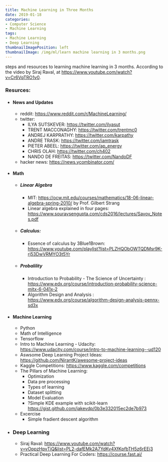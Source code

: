 ```yaml
---
title: Machine Learning in Three Months
date: 2019-01-18
categories:
- Computer Science
- Machine Learning
tags:
- Machine Learning
- Deep Learning
thumbnailImagePosition: left
thumbnailImage: /img/ml/learn machine learning in 3 months.png
---
```


steps and resources to learning machine learning in 3 months. According to the video by Siraj Raval, at https://www.youtube.com/watch?v=Cr6VqTRO1v0.
<!--more-->

### Resurces:

- #### News and Updates

  - reddit: https://www.reddit.com/r/MachineLearning/
  - twitter: 
    - ILYA SUTSKEVER: https://twitter.com/ilyasut
    - TRENT MACCONAGHY: https://twitter.com/trentmc0
    - ANDREJ KARPRATHY: https://twitter.com/karpathy
    - ANDRE TRASK: https://twitter.com/iamtrask
    - PIETER ABEEL: https://twitter.com/ap_energy
    - CHRIS OLAH: https://twitter.com/ch402
    - NANDO DE FREITAS: https://twitter.com/NandoDF
  - hacker news: https://news.ycombinator.com/

- #### Math

  - ##### Linear Algebra 

    - MIT: https://ocw.mit.edu/courses/mathematics/18-06-linear-algebra-spring-2010/ by Prof. Gilbert Strang
    - Linear algebra explained in four pages: https://www.souravsengupta.com/cds2016/lectures/Savov_Notes.pdf

  - ##### Calculus: 

    - Essence of calculus by 3Blue1Brown: https://www.youtube.com/playlist?list=PLZHQObOWTQDMsr9K-rj53DwVRMYO3t5Yr

  - ##### Probalility

    - Introduction to Probability - The Science of Uncertainty : https://www.edx.org/course/introduction-probability-science-mitx-6-041x-2
    - Algorithm Design and Analysis : https://www.edx.org/course/algorithm-design-analysis-pennx-sd3x

- #### Machine Learning

  - Python
  - Math of Intelligence
  - Tensorflow
  - Intro to Machine Learning - Udacity: https://www.udacity.com/course/intro-to-machine-learning--ud120
  - Aswsome Deep Learning Project Ideas: https://github.com/NirantK/awesome-project-ideas
  - Kaggle Competitions: https://www.kaggle.com/competitions
  - The Pillars of Machine Learning:
    - Optimization
    - Data pre processing
    - Types of learning
    - Dataset splitting
    - Model Evaluation
    - ?Simple KDE example with scikit-learn https://gist.github.com/jakevdp/0b3e332015ec2de7b973
  - Excercise
    - Simple fradient descent algorithm

- ### Deep Learning

  - Siraj Raval: https://www.youtube.com/watch?v=vOppzHpvTiQ&list=PL2-dafEMk2A7YdKv4XfKpfbTH5z6rEEj3
  - Practical Deep Learning For Coders: https://course.fast.ai/





